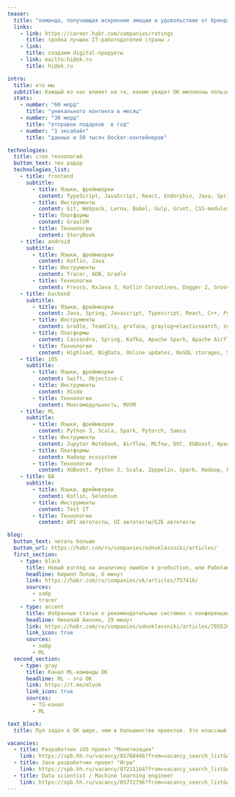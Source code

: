 ```yaml
---
teaser:
  title: "команда, получающая искренние эмоции и удовольствие от бренда, контента и цифровых технологий с 2006 года"
  links:
    - link: https://career.habr.com/companies/ratings
      title: тройка лучших IT-работодателей страны ↗
    - link:
      title: создаем digital-продукты
    - link: mailto:hi@ok.ru
      title: hi@ok.ru

intro:
  title: кто мы
  subtitle: Каждый из нас влияет на то, каким увидят ОК миллионы пользователей. Мы можем творить историю и делаем это
  stats:
    - number: "60 млрд"
      title: "уникального контента в месяц"
    - number: "30 млрд"
      title: "отправок подарков  в год"
    - number: "1 эксабайт"
      title: "данных и 50 тысяч Docker-контейнеров"

technologies:
  title: стек технологий
  button_text: тех радар
  technologies_list:
    - title: frontend
      subtitle:
        - title: Языки, фреймворки
          content: TypeScript, JavaScript, React, Endorphin, Java, Spring.
        - title: Инструменты
          content: Git, Webpack, Lerna, Babel, Gulp, Grunt, CSS-modules, PostCSS, SCSS, Stylus, MobX, Tomcat
        - title: Платформы
          content: GraalVM
        - title: Технологии
          content: StoryBook
    - title: android
      subtitle:
        - title: Языки, фреймворки
          content: Kotlin, Java
        - title: Инструменты
          content: Tracer, ADB, Gradle
        - title: Технологии
          content: Fresco, RxJava 3, Kotlin Coroutines, Dagger 2, Groovy
    - title: backend
      subtitle:
        - title: Языки, фреймворки
          content: Java, Spring, Javascript, Typescript, React, C++, Python
        - title: Инструменты
          content: Gradle, TeamCity, grafana, graylog+elasticsearch, zeppelin, Docker
        - title: Платформы
          content: Cassandra, Spring, Kafka, Apache Spark, Apache Airflow...
        - title: Технологии
          content: Highload, BigData, Online updates, NoSQL storages, Smart Monitoring...
    - title: iOS
      subtitle:
        - title: Языки, фреймворки
          content: Swift, Objective-C
        - title: Инструменты
          content: XCode
        - title: Технологии
          content: Многомодульность, MVVM
    - title: ML
      subtitle:
        - title: Языки, фреймворки
          content: Python 3, Scala, Spark, Pytorch, Samza
        - title: Инструменты
          content: Jupyter Notebook, Airflow, MLfow, DVC, XGBoost, Apache Zeppelin, ClickHouse, Grafana, FAISS
        - title: Платформы
          content: Hadoop ecosystem
        - title: Технологии
          content: XGBoost, Python 3, Scala, Zeppelin, Spark, Hadoop, PyTorch, DVC, Mlflow, Airflow, Kafka
    - title: QA
      subtitle:
        - title: Языки, фреймворки
          content: Kotlin, Selenium
        - title: Инструменты
          content: Test IT
        - title: Технологии
          content: API автотесты, UI автотесты/E2E автотесты

blog:
  button_text: читать больше
  button_url: https://habr.com/ru/companies/odnoklassniki/articles/
  first_section:
    - type: black
      title: Новый взгляд на аналитику ошибок в production, или Работающая альтернатива Crashlytics
      headline: Кирилл Попов, 6 минут
      link: https://habr.com/ru/companies/vk/articles/757416/
      sources:
        - хабр
        - tracer
    - type: accent
      title: Избранные статьи о рекомендательных системах с конференции KDD 2022
      headline: Николай Анохин, 19 минут
      link: https://habr.com/ru/companies/odnoklassniki/articles/705520/
      link_icon: true
      sources:
        - хабр
        - ML
  second_section:
    - type: gray
      title: Канал ML-команды ОК
      headline: ML - это ОК
      link: https://t.me/mlvok
      link_icon: true
      sources:
        - TG-канал
        - ML

text_block:
  title: Пул задач в ОК шире, чем в большинстве проектов. Это классный драйвер для изучения топовых технологий, подходов и решений в реальных условиях.

vacancies:
  - title: Разработчик iOS проект "Монетизация"
    link: https://spb.hh.ru/vacancy/85768446?from=vacancy_search_list&query=одноклассники
  - title: Java разработчик проект "Игры"
    link: https://spb.hh.ru/vacancy/87211164?from=vacancy_search_list&query=%D0%BE%D0%B4%D0%BD%D0%BE%D0%BA%D0%BB%D0%B0%D1%81%D1%81%D0%BD%D0%B8%D0%BA%D0%B8
  - title: Data scientist / Machine learning engineer
    link: https://spb.hh.ru/vacancy/85772796?from=vacancy_search_list&query=%D0%BE%D0%B4%D0%BD%D0%BE%D0%BA%D0%BB%D0%B0%D1%81%D1%81%D0%BD%D0%B8%D0%BA%D0%B8
---
```

